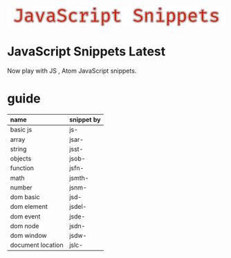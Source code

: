 <p align="center" ><img src="img/js.jpg"></p>

# JavaScript Snippets Latest

Now play with JS , Atom JavaScript snippets.

# guide

| name | snippet by     |
| :------------- | :------------- |
| basic js       | js-       |
|array|jsar-|
|string|jsst-|
|objects|jsob-|
|function|jsfn-|
|math|jsmth-|
|number|jsnm-|
|dom basic|jsd-|
|dom element|jsdel-|
|dom event|jsde-|
|dom node|jsdn-|
|dom window| jsdw-|
|document location|jslc-|
